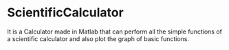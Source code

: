 # ScientificCalculator
It is a Calculator made in Matlab that can perform all the simple functions of a scientific calculator and also plot the graph of basic functions.
